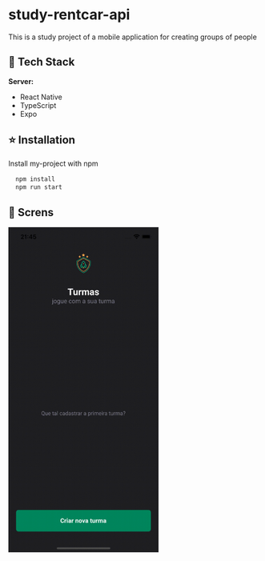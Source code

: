 # study-rentcar-api

This is a study project of a mobile application for creating groups of people

## 📘 Tech Stack

**Server:**

- React Native
- TypeScript
- Expo

## ⭐ Installation

Install my-project with npm

```bash
  npm install
  npm run start
```

## 📸 Screns

<p align="left">
  <img src=".github/gifs/screen-iphone.gif" alt="GIF" width="300px" />
</p>
